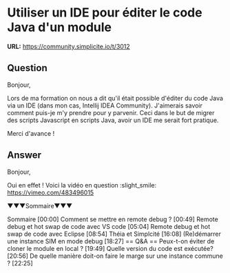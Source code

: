 # Utiliser un IDE pour éditer le code Java d'un module

**URL:** https://community.simplicite.io/t/3012

## Question
Bonjour,

Lors de ma formation on nous a dit qu'il était possible d'éditer du code Java via un IDE (dans mon cas, Intellij IDEA Community). J'aimerais savoir comment puis-je m'y prendre pour y parvenir.
Ceci dans le but de migrer des scripts Javascript en scripts Java, avoir un IDE me serait fort pratique.

Merci d'avance !

## Answer
Bonjour,

Oui en effet ! Voici la vidéo en question :slight_smile: 
https://vimeo.com/483496015

▼▼▼Sommaire▼▼▼

Sommaire [00:00]
Comment se mettre en remote debug ? [00:49]
Remote debug et hot swap de code avec VS code [05:04]
Remote debug et hot swap de code avec Eclipse [08:54]
Théia et Simplcité [16:08]
(Re)démarrer une instance SIM en mode debug [18:27]
== Q&A ==
Peux-t-on éviter de cloner le module en local ? [19:49]
Quelle version du code est exécutée? [20:56]
De quelle manière doit-on faire le marge sur une instance commune ? [22:25]

